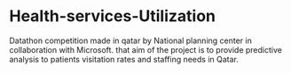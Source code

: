 # Health-services-Utilization
Datathon competition made in qatar by National planning center in collaboration with Microsoft. that aim of the project is to provide predictive analysis to patients visitation rates and staffing needs in Qatar.
